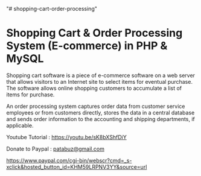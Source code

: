 "# shopping-cart-order-processing" 

Shopping  Cart & Order Processing System (E-commerce) in PHP & MySQL
======================================================================================

Shopping cart software is a piece of e-commerce software on a web server that allows visitors to an Internet site to select items for eventual purchase. The software allows online shopping customers to accumulate a list of items for purchase.

An order processing system captures order data from customer service employees or from customers directly, stores the data in a central database and sends order information to the accounting and shipping departments, if applicable.



Youtube Tutorial : https://youtu.be/sK8bXShfDiY


Donate to Paypal : patabuz@gmail.com

https://www.paypal.com/cgi-bin/webscr?cmd=_s-xclick&hosted_button_id=KHM59LRPNV3YY&source=url


